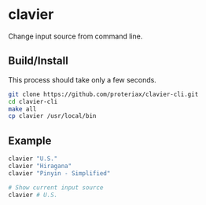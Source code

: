 # clavier

Change input source from command line.

## Build/Install

This process should take only a few seconds.

```sh
git clone https://github.com/proteriax/clavier-cli.git
cd clavier-cli
make all
cp clavier /usr/local/bin
```

## Example
```sh
clavier "U.S."
clavier "Hiragana"
clavier "Pinyin - Simplified"

# Show current input source
clavier # U.S.
```